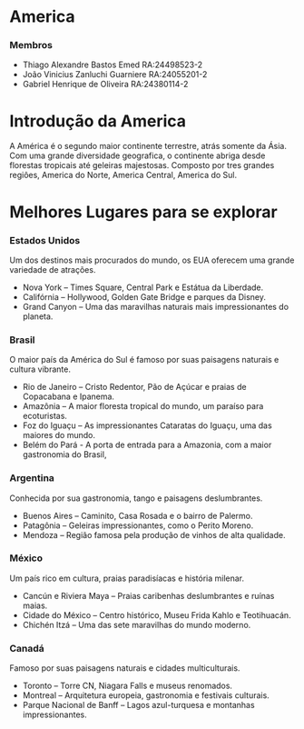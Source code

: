 # America
### Membros 
* Thiago Alexandre Bastos Emed RA:24498523-2 <br>
* João Vinicius Zanluchi Guarniere RA:24055201-2 <br>
* Gabriel Henrique de Oliveira RA:24380114-2 <br>

# Introdução da America
A América é o segundo maior continente terrestre, atrás somente da Ásia. Com uma grande diversidade geografica, o continente abriga desde florestas tropicais até geleiras majestosas. Composto por tres grandes regiôes, America do Norte, America Central, America do Sul. 

# Melhores Lugares para se explorar
### Estados Unidos

Um dos destinos mais procurados do mundo, os EUA oferecem uma grande variedade de atrações.

* Nova York – Times Square, Central Park e Estátua da Liberdade. <br>
* Califórnia – Hollywood, Golden Gate Bridge e parques da Disney. 
* Grand Canyon – Uma das maravilhas naturais mais impressionantes do planeta.

### Brasil

O maior país da América do Sul é famoso por suas paisagens naturais e cultura vibrante.

* Rio de Janeiro – Cristo Redentor, Pão de Açúcar e praias de Copacabana e Ipanema. 
* Amazônia – A maior floresta tropical do mundo, um paraíso para ecoturistas.
* Foz do Iguaçu – As impressionantes Cataratas do Iguaçu, uma das maiores do mundo.
* Belém do Pará - A porta de entrada para a Amazonia, com a maior gastronomia do Brasil,

### Argentina

Conhecida por sua gastronomia, tango e paisagens deslumbrantes.
* Buenos Aires – Caminito, Casa Rosada e o bairro de Palermo.
* Patagônia – Geleiras impressionantes, como o Perito Moreno.
* Mendoza – Região famosa pela produção de vinhos de alta qualidade.

### México

Um país rico em cultura, praias paradisíacas e história milenar.

* Cancún e Riviera Maya – Praias caribenhas deslumbrantes e ruínas maias.
* Cidade do México – Centro histórico, Museu Frida Kahlo e Teotihuacán.
* Chichén Itzá – Uma das sete maravilhas do mundo moderno.

### Canadá

Famoso por suas paisagens naturais e cidades multiculturais.

* Toronto – Torre CN, Niagara Falls e museus renomados.
* Montreal – Arquitetura europeia, gastronomia e festivais culturais.
* Parque Nacional de Banff – Lagos azul-turquesa e montanhas impressionantes.
